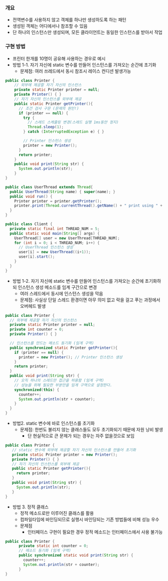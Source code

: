 ### 개요
- 전역변수를 사용하지 않고 객체를 하나만 생성하도록 하는 패턴
- 생성된 객체는 어디에서나 참조할 수 있음
- 단 하나의 인스턴스만 생성되며, 모든 클라이언트는 동일한 인스턴스를 받아서 작업


### 구현 방법
- 프린터 한개를 10명이 공유해 사용하는 경우로 예시
- 방법 1-1. 자기 자신에 static 변수를 만들어 인스턴스를 가져오는 순간에 초기화
  - 문제점: 여러 쓰레드에서 동시 참조시 레이스 컨디션 발생가능
```java
public class Printer {
    // 외부에 제공할 자기 자신의 인스턴스
    private static Printer printer = null;
    private Printer() { }
    // 자기 자신의 인스턴스를 외부에 제공
    public static Printer getPrinter(){
      // 조건 검사 구문 (문제의 원인!)
      if (printer == null) {
        try {
          // 스레드 스케줄링 변경(스레드 실행 1ms동안 정지)
          Thread.sleep(1);
        } catch (InterruptedException e) { }

        // Printer 인스턴스 생성
        printer = new Printer();
      }
      return printer;
    }
    public void print(String str) {
      System.out.println(str);
    }
}

public class UserThread extends Thread{
  public UserThread(String name) { super(name); }
  public void run() {
    Printer printer = printer.getPrinter();
    printer.print(Thread.currentThread().getName() + " print using " + printer.toString());
  }
}

public class Client {
  private static final int THREAD_NUM = 5;
  public static void main(String[] args) {
    UserThread[] user = new UserThread[THREAD_NUM];
    for (int i = 0; i < THREAD_NUM; i++) {
      // UserThread 인스턴스 생성
      user[i] = new UserThread((i+1));
      user[i].start();
    }
  }
}
```

- 방법 1-2. 자기 자신에 static 변수를 만들어 인스턴스를 가져오는 순간에 초기화하되 인스턴스 생성 메소드를 임계 구간으로 변경
  - 여러 스레드에서 동시에 인스턴스 생성을 막음
  - 문제점: 사실상 단일 스레드 환경이면 아무 의미 없고 락을 걸고 푸는 과정에서 오버헤드 발생
```java
public class Printer {
  // 외부에 제공할 자기 자신의 인스턴스
  private static Printer printer = null;
  private int counter = 0;
  private Printer() { }

  // 인스턴스를 만드는 메소드 동기화 (임계 구역)
  public synchronized static Printer getPrinter(){
    if (printer == null) {
      printer = new Printer(); // Printer 인스턴스 생성
    }
    return printer;
  }
  public void print(String str) {
    // 오직 하나의 스레드만 접근을 허용함 (임계 구역)
    // 성능을 위해 필요한 부분만을 임계 구역으로 설정한다.
    synchronized(this) {
      counter++;
      System.out.println(str + counter);
    }
  }
}
```

- 방법2. static 변수에 바로 인스턴스를 초기화
  - 문제점: 한번도 불리지 않는 클래스들도 모두 초기화되기 때문에 자원 낭비 발생
    - 단 현실적으로 큰 문제가 되는 경우는 자주 없을것으로 보임
```java
public class Printer {
   // static 변수에 외부에 제공할 자기 자신의 인스턴스를 만들어 초기화
   private static Printer printer = new Printer();
   private Printer() { }
   // 자기 자신의 인스턴스를 외부에 제공
   public static Printer getPrinter(){
     return printer;
   }
   public void print(String str) {
     System.out.println(str);
   }
}
```

- 방법 3. 정적 클래스 
  - 정적 메소드로만 이루어진 클래스를 활용
  - 컴파일타임에 바인딩되므로 실행시 바인딩되는 기존 방법들에 비해 성능 우수
  - 문제점
    - 인터페이스 구현이 필요한 경우 정적 메소드는 인터페이스에서 사용 불가능
```java
public class Printer {
      private static int counter = 0;
      // 메소드 동기화 (임계 구역)
      public synchronized static void print(String str) {
        counter++;
        System.out.println(str + counter);
      }
}
```
